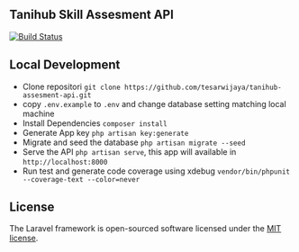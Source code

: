 ## Tanihub Skill Assesment API
[![Build Status](https://travis-ci.org/tesarwijaya/tanihub-assesment-api.svg?branch=master)](https://travis-ci.org/tesarwijaya/tanihub-assesment-api)

## Local Development
- Clone repositori `git clone https://github.com/tesarwijaya/tanihub-assesment-api.git`
- copy `.env.example` to `.env` and change database setting matching local machine
- Install Dependencies `composer install`
- Generate App key `php artisan key:generate`
- Migrate and seed the database `php artisan migrate --seed`
- Serve the API `php artisan serve`, this app will available in `http://localhost:8000`
- Run test and generate code coverage using xdebug `vendor/bin/phpunit --coverage-text --color=never`

## License

The Laravel framework is open-sourced software licensed under the [MIT license](http://opensource.org/licenses/MIT).

